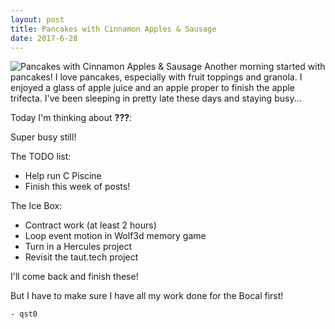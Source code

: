 ```yaml
---
layout: post
title: Pancakes with Cinnamon Apples & Sausage
date: 2017-6-28
---
```

![Pancakes with Cinnamon Apples & Sausage](http://cerealize.me/images/2017-6-28.jpg)
Another morning started with pancakes!
I love pancakes, especially with fruit toppings and granola.
I enjoyed a glass of apple juice and an apple proper to finish the apple trifecta.
I've been sleeping in pretty late these days and staying busy...

Today I'm thinking about **???**:

Super busy still!

The TODO list:
* Help run C Piscine
* Finish this week of posts!

The Ice Box:
* Contract work (at least 2 hours)
* Loop event motion in Wolf3d memory game
* Turn in a Hercules project
* Revisit the taut.tech project

I'll come back and finish these!

But I have to make sure I have all my work done for the Bocal first!

`- qst0`
